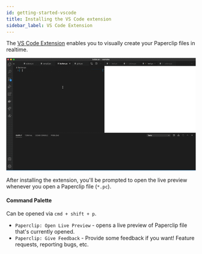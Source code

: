 ```yaml
---
id: getting-started-vscode
title: Installing the VS Code extension
sidebar_label: VS Code Extension
---
```


The [VS Code Extension](https://marketplace.visualstudio.com/items?itemName=crcn.paperclip) enables you to visually
create your Paperclip files in realtime. 

![alt Realtime editing](/img/button-demo.gif)

After installing the extension, you'll be prompted to open the live preview whenever you open a Paperclip file (`*.pc`). 

#### Command Palette

Can be opened via `cmd + shift + p`.

- `Paperclip: Open Live Preview` - opens a live preview of Paperclip file that's currently opened.
- `Paperclip: Give Feedback` - Provide some feedback if you want! Feature requests, reporting bugs, etc.